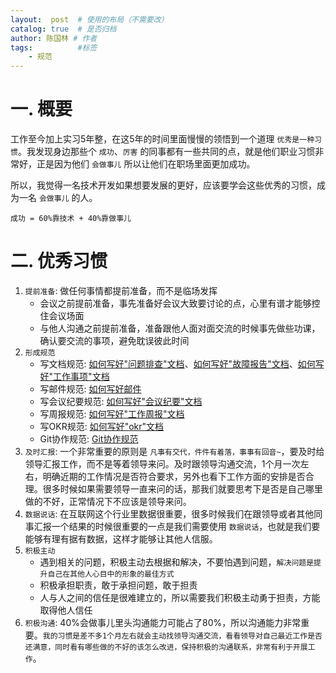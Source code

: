 ```yaml
---
layout:  post  # 使用的布局（不需要改）
catalog: true  # 是否归档
author: 陈国林 # 作者
tags:          #标签
    - 规范
---
```


# 一. 概要
工作至今加上实习5年整，在这5年的时间里面慢慢的领悟到一个道理 `优秀是一种习惯`。我发现身边那些个 `成功`、`厉害` 的同事都有一些共同的点，就是他们职业习惯非常好，正是因为他们 `会做事儿` 所以让他们在职场里面更加成功。

所以，我觉得一名技术开发如果想要发展的更好，应该要学会这些优秀的习惯，成为一名 `会做事儿` 的人。

`成功 = 60%靠技术 + 40%靠做事儿`

# 二. 优秀习惯
1. `提前准备`: 做任何事情都提前准备，而不是临场发挥
   + 会议之前提前准备，事先准备好会议大致要讨论的点，心里有谱才能够控住会议场面
   + 与他人沟通之前提前准备，准备跟他人面对面交流的时候事先做些功课，确认要交流的事项，避免耽误彼此时间
2. `形成规范`
   + 写文档规范: [如何写好"问题排查"文档](https://chenguolin.github.io/2019/01/28/%E4%BC%98%E7%A7%80-6-%E5%A6%82%E4%BD%95%E5%86%99%E5%A5%BD-%E9%97%AE%E9%A2%98%E6%8E%92%E6%9F%A5-%E6%96%87%E6%A1%A3/)、[如何写好"故障报告"文档](https://chenguolin.github.io/2019/01/21/%E8%A7%84%E8%8C%83-2-%E5%A6%82%E4%BD%95%E5%86%99%E5%A5%BD-%E6%95%85%E9%9A%9C%E6%8A%A5%E5%91%8A-%E6%96%87%E6%A1%A3/)、[如何写好"工作事项"文档](https://chenguolin.github.io/2019/01/24/%E8%A7%84%E8%8C%83-4-%E5%A6%82%E4%BD%95%E5%86%99%E5%A5%BD-%E5%B7%A5%E4%BD%9C%E4%BA%8B%E9%A1%B9-%E6%96%87%E6%A1%A3/)
   + 写邮件规范: [如何写好邮件](https://chenguolin.github.io/2019/02/02/%E8%A7%84%E8%8C%83-8-%E5%A6%82%E4%BD%95%E5%86%99%E5%A5%BD%E9%82%AE%E4%BB%B6/)
   + 写会议纪要规范: [如何写好"会议纪要"文档](https://chenguolin.github.io/2019/01/25/%E4%BC%98%E7%A7%80-5-%E5%A6%82%E4%BD%95%E5%86%99%E5%A5%BD-%E4%BC%9A%E8%AE%AE%E7%BA%AA%E8%A6%81-%E6%96%87%E6%A1%A3/)
   + 写周报规范: [如何写好"工作周报"文档](https://chenguolin.github.io/2019/01/24/%E4%BC%98%E7%A7%80-3-%E5%A6%82%E4%BD%95%E5%86%99%E5%A5%BD-%E5%B7%A5%E4%BD%9C%E5%91%A8%E6%8A%A5-%E6%96%87%E6%A1%A3/)
   + 写OKR规范: [如何写好"okr"文档](https://chenguolin.github.io/2019/02/01/%E8%A7%84%E8%8C%83-7-%E5%A6%82%E4%BD%95%E5%86%99%E5%A5%BD-OKR-%E6%96%87%E6%A1%A3/)
   + Git协作规范: [Git协作规范](https://chenguolin.github.io/2019/02/04/%E8%A7%84%E8%8C%83-10-Git%E5%8D%8F%E4%BD%9C%E8%A7%84%E8%8C%83/)
3. `及时汇报`: 一个非常重要的原则是 `凡事有交代，件件有着落，事事有回音~`，要及时给领导汇报工作，而不是等着领导来问。及时跟领导沟通交流，1个月一次左右，明确近期的工作情况是否符合要求，另外也看下工作方面的安排是否合理。很多时候如果需要领导一直来问的话，那我们就要思考下是否是自己哪里做的不好，正常情况下不应该是领导来问。
4. `数据说话`: 在互联网这个行业里数据很重要，很多时候我们在跟领导或者其他同事汇报一个结果的时候很重要的一点是我们需要使用 `数据说话`，也就是我们要能够有理有据有数据，这样才能够让其他人信服。
5. `积极主动`
   + 遇到相关的问题，积极主动去根据和解决，不要怕遇到问题，`解决问题是提升自己在其他人心目中的形象的最佳方式`
   + 积极承担职责，敢于承担问题，敢于担责
   + 人与人之间的信任是很难建立的，所以需要我们积极主动勇于担责，方能取得他人信任
6. `积极沟通`: 40%会做事儿里头沟通能力可能占了80%，所以沟通能力非常重要。`我的习惯是差不多1个月左右就会主动找领导沟通交流，看看领导对自己最近工作是否还满意，同时看有哪些做的不好的该怎么改进，保持积极的沟通联系，非常有利于开展工作`。



